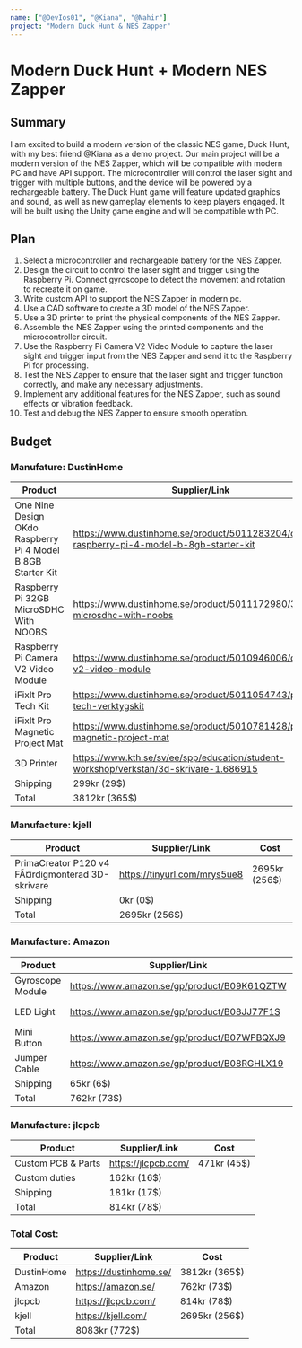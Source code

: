 ```yaml
---
name: ["@DevIos01", "@Kiana", "@Nahir"]
project: "Modern Duck Hunt & NES Zapper"
---
```


#  Modern Duck Hunt + Modern NES Zapper

## Summary

I am excited to build a modern version of the classic NES game, Duck Hunt, with my best friend @Kiana as a demo project. Our main project will be a modern version of the NES Zapper, which will be compatible with modern PC and have API support. The microcontroller will control the laser sight and trigger with multiple buttons, and the device will be powered by a rechargeable battery. The Duck Hunt game will feature updated graphics and sound, as well as new gameplay elements to keep players engaged. It will be built using the Unity game engine and will be compatible with PC.

## Plan

1. Select a microcontroller and rechargeable battery for the NES Zapper.
2. Design the circuit to control the laser sight and trigger using the Raspberry Pi. Connect gyroscope to detect the movement and rotation to recreate it on game.
3. Write custom API to support the NES Zapper in modern pc.
4. Use a CAD software to create a 3D model of the NES Zapper.
5. Use a 3D printer to print the physical components of the NES Zapper.
6. Assemble the NES Zapper using the printed components and the microcontroller circuit.
7. Use the Raspberry Pi Camera V2 Video Module to capture the laser sight and trigger input from the NES Zapper and send it to the Raspberry Pi for 
   processing.
8. Test the NES Zapper to ensure that the laser sight and trigger function correctly, and make any necessary adjustments.
9. Implement any additional features for the NES Zapper, such as sound effects or vibration feedback.
10. Test and debug the NES Zapper to ensure smooth operation.


## Budget

### Manufature: DustinHome

| Product                                                     | Supplier/Link                                                                            | Cost          |
| ----------------------------------------------------------- | ---------------------------------------------------------------------------------------- | ------------- |
| One Nine Design OKdo Raspberry Pi 4 Model B 8GB Starter Kit | https://www.dustinhome.se/product/5011283204/okdo-raspberry-pi-4-model-b-8gb-starter-kit | 1695kr (163$) |
| Raspberry Pi 32GB MicroSDHC With NOOBS                      | https://www.dustinhome.se/product/5011172980/32gb-microsdhc-with-noobs                   | 295kr  (29$)  |
| Raspberry Pi Camera V2 Video Module                         | https://www.dustinhome.se/product/5010946006/camera-v2-video-module                      | 395kr  (38$)  |
| iFixIt Pro Tech Kit                                         | https://www.dustinhome.se/product/5011054743/pro-tech-verktygskit                        | 899kr  (86$)  |
| iFixIt Pro Magnetic Project Mat                             | https://www.dustinhome.se/product/5010781428/pro-magnetic-project-mat                    | 229kr  (22$)  |
| 3D Printer                                                  | https://www.kth.se/sv/ee/spp/education/student-workshop/verkstan/3d-skrivare-1.686915    | (0$)   Owned  |
| Shipping                                                    | 299kr  (29$)                                                                             |               |
| Total                                                       | 3812kr (365$)                                                                            |               |

### Manufacture: kjell

| Product                                                     | Supplier/Link                                                                            | Cost          |
| ----------------------------------------------------------- | ---------------------------------------------------------------------------------------- | ------------- |
| PrimaCreator P120 v4 FÃ¤rdigmonterad 3D-skrivare            | https://tinyurl.com/mrys5ue8                                                             | 2695kr (256$) |
| Shipping                                                    | 0kr  (0$)                                                                                |               |
| Total                                                       | 2695kr (256$)                                                                            |               |

### Manufacture: Amazon

| Product                                                     | Supplier/Link                                                                            | Cost          |
| ----------------------------------------------------------- | ---------------------------------------------------------------------------------------- | ------------- |
| Gyroscope Module                                            | https://www.amazon.se/gp/product/B09K61QZTW                                              | 190kr  (18$)  |
| LED Light                                                   | https://www.amazon.se/gp/product/B08JJ77F1S                                              | 220kr  (21$)  |
| Mini Button                                                 | https://www.amazon.se/gp/product/B07WPBQXJ9                                              | 134kr  (13$)  |
| Jumper Cable                                                | https://www.amazon.se/gp/product/B08RGHLX19                                              | 153kr  (15$)  |
| Shipping                                                    | 65kr  (6$)                                                                               |               |
| Total                                                       | 762kr (73$)                                                                              |               |

### Manufacture: jlcpcb

| Product                                                     | Supplier/Link                                                                            | Cost          |
| ----------------------------------------------------------- | ---------------------------------------------------------------------------------------- | ------------- |
| Custom PCB & Parts                                          | https://jlcpcb.com/                                                                      | 471kr  (45$)  |
| Custom duties                                               | 162kr  (16$)                                                                             |               |
| Shipping                                                    | 181kr  (17$)                                                                             |               |
| Total                                                       | 814kr  (78$)                                                                             |               |

###  Total Cost:
| Product                                                     | Supplier/Link                                                                            | Cost          |
| ----------------------------------------------------------- | ---------------------------------------------------------------------------------------- | ------------- |
| DustinHome                                                  | https://dustinhome.se/                                                                   | 3812kr (365$) |
| Amazon                                                      | https://amazon.se/                                                                       | 762kr  (73$)  |
| jlcpcb                                                      | https://jlcpcb.com/                                                                      | 814kr  (78$)  |
| kjell                                                       | https://kjell.com/                                                                       | 2695kr (256$) |
| Total                                                       | 8083kr (772$)                                                                            |               |
